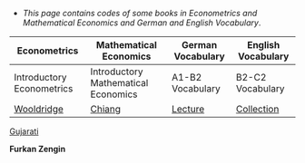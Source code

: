 * _This page contains codes of some books in Econometrics and Mathematical Economics and German and English Vocabulary_.
 

 




 
Econometrics    |     Mathematical Economics    |   German Vocabulary |  English Vocabulary
| ------------    |     ----------------------    |   ----------------- |  ------------------ |
Introductory Econometrics    |    Introductory Mathematical Economics     | A1-B2 Vocabulary |   B2-C2 Vocabulary
[Wooldridge](https://github.com/tatanik501/EconL/files/7335321/WOOLDRIDGE.pdf)  |  [Chiang](https://github.com/tatanik501/EconL/files/7335326/CHIANG.pdf)| [Lecture](https://github.com/tatanik501/EconL/files/7335342/german.pdf) | [Collection](https://github.com/tatanik501/EconL/files/7135133/combinepdf.pdf) |
[Gujarati](https://github.com/tatanik501/EconL/files/7335352/GUJ.pdf)






**Furkan Zengin**

                
                

